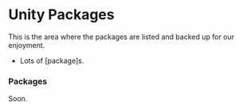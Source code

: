 # Unity Packages

This is the area where the packages are listed and backed up for our enjoyment.

- Lots of [package]s.

### Packages

Soon.
